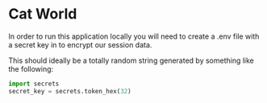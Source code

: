 # Cat World
In order to run this application locally you will need to create a .env file with a secret key in to encrypt our session data.

This should ideally be a totally random string generated by something like the following:
```python
import secrets
secret_key = secrets.token_hex(32)
```